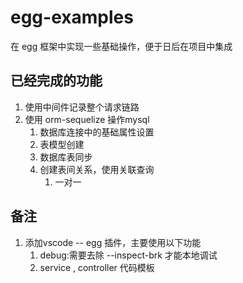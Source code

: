# egg-examples

在 egg 框架中实现一些基础操作，便于日后在项目中集成

## 已经完成的功能
1. 使用中间件记录整个请求链路
2. 使用 orm-sequelize 操作mysql
    1. 数据库连接中的基础属性设置
    2. 表模型创建
    3. 数据库表同步
    4. 创建表间关系，使用关联查询
        1. 一对一

## 备注
1. 添加vscode -- egg 插件，主要使用以下功能
    1. debug:需要去除 --inspect-brk 才能本地调试
    2. service , controller 代码模板
